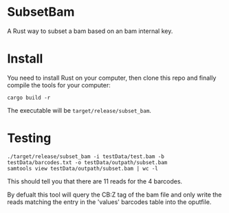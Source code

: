 # SubsetBam

A Rust way to subset a bam based on an bam internal key.


# Install

You need to install Rust on your computer, then clone this repo and
finally compile the tools for your computer:
```
cargo build -r
```

The executable will be ``target/release/subset_bam``.

# Testing

```
./target/release/subset_bam -i testData/test.bam -b testData/barcodes.txt -o testData/outpath/subset.bam
samtools view testData/outpath/subset.bam | wc -l
```

This should tell you that there are 11 reads for the 4 barcodes.

By defualt this tool will query the CB:Z tag of the bam file and only write the reads matching the entry in the 'values' barcodes table into the oputfile.


